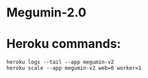 # Megumin-2.0


# Heroku commands:
    heroku logs --tail --app megumin-v2
    heroku scale --app megumin-v2 web=0 worker=1